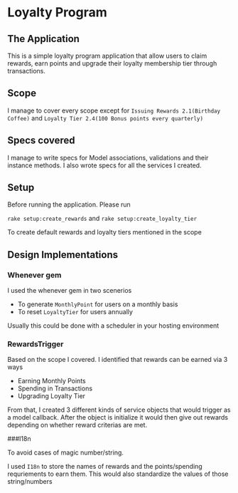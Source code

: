 # Loyalty Program

## The Application

This is a simple loyalty program application that allow users to claim rewards, earn points and upgrade their loyalty membership tier through transactions.

## Scope

I manage to cover every scope except for `Issuing Rewards 2.1(Birthday Coffee)` and `Loyalty Tier 2.4(100 Bonus points every quarterly)`

## Specs covered

I manage to write specs for Model associations, validations and their instance methods. I also wrote specs for all the services I created.

## Setup

Before running the application. Please run 

`rake setup:create_rewards` and `rake setup:create_loyalty_tier`

To create default rewards and loyalty tiers mentioned in the scope

## Design Implementations

### Whenever gem

I used the whenever gem in two scenerios

- To generate `MonthlyPoint` for users on a monthly basis
- To reset `LoyaltyTier` for users annually

Usually this could be done with a scheduler in your hosting environment

### RewardsTrigger

Based on the scope I covered. I identified that rewards can be earned via 3 ways

- Earning Monthly Points
- Spending in Transactions
- Upgrading Loyalty Tier

From that, I created 3 different kinds of service objects that would trigger as a model callback. 
After the object is initialize it would then give out rewards depending on whether reward criterias are met.

###I18n

To avoid cases of magic number/string.

I used `I18n` to store the names of rewards and the points/spending requriements to earn them. This would also standardize the values of those string/numbers




